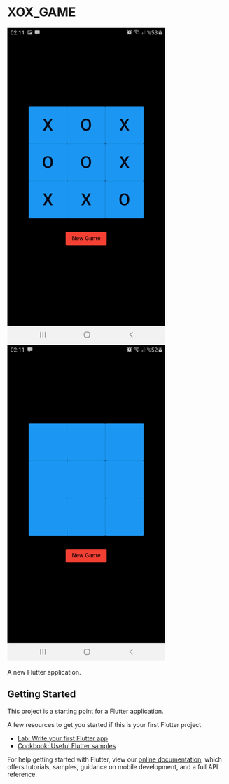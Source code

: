 # XOX_GAME

<img src="images/1.png" alt="Smiley face" height="720" width="360"> <img src="images/2.png" alt="Smiley face" height="720" width="360">

A new Flutter application.

## Getting Started

This project is a starting point for a Flutter application.

A few resources to get you started if this is your first Flutter project:

- [Lab: Write your first Flutter app](https://flutter.dev/docs/get-started/codelab)
- [Cookbook: Useful Flutter samples](https://flutter.dev/docs/cookbook)

For help getting started with Flutter, view our
[online documentation](https://flutter.dev/docs), which offers tutorials,
samples, guidance on mobile development, and a full API reference.
